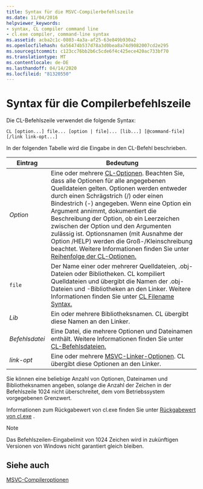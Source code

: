 ```yaml
---
title: Syntax für die MSVC-Compilerbefehlszeile
ms.date: 11/04/2016
helpviewer_keywords:
- syntax, CL compiler command line
- cl.exe compiler, command-line syntax
ms.assetid: acba2c1c-0803-4a3a-af25-63e849b930a2
ms.openlocfilehash: 6a56474b537d78a3d0bea8a74d9082007cd2e295
ms.sourcegitcommit: c123cc76bb2b6c5cde6f4c425ece420ac733bf70
ms.translationtype: MT
ms.contentlocale: de-DE
ms.lasthandoff: 04/14/2020
ms.locfileid: "81320550"
---
```

# <a name="compiler-command-line-syntax"></a>Syntax für die Compilerbefehlszeile

Die CL-Befehlszeile verwendet die folgende Syntax:

```
CL [option...] file... [option | file]... [lib...] [@command-file] [/link link-opt...]
```

In der folgenden Tabelle wird die Eingabe in den CL-Befehl beschrieben.

|Eintrag|Bedeutung|
|-----------|-------------|
|*Option*|Eine oder mehrere [CL-Optionen](compiler-options.md). Beachten Sie, dass alle Optionen für alle angegebenen Quelldateien gelten. Optionen werden entweder durch einen Schrägstrich (/) oder einen Bindestrich (-) angegeben. Wenn eine Option ein Argument annimmt, dokumentiert die Beschreibung der Option, ob ein Leerzeichen zwischen der Option und den Argumenten zulässig ist. Optionsnamen (mit Ausnahme der Option /HELP) werden die Groß-/Kleinschreibung beachtet. Weitere Informationen finden Sie unter [Reihenfolge der CL-Optionen.](order-of-cl-options.md)|
|`file`|Der Name einer oder mehrerer Quelldateien, .obj-Dateien oder Bibliotheken. CL kompiliert Quelldateien und übergibt die Namen der .obj-Dateien und -Bibliotheken an den Linker. Weitere Informationen finden Sie unter [CL Filename Syntax.](cl-filename-syntax.md)|
|*Lib*|Ein oder mehrere Bibliotheksnamen. CL übergibt diese Namen an den Linker.|
|*Befehlsdatei*|Eine Datei, die mehrere Optionen und Dateinamen enthält. Weitere Informationen finden Sie unter [CL-Befehlsdateien.](cl-command-files.md)|
|*link-opt*|Eine oder mehrere [MSVC-Linker-Optionen](linker-options.md). CL übergibt diese Optionen an den Linker.|

Sie können eine beliebige Anzahl von Optionen, Dateinamen und Bibliotheksnamen angeben, solange die Anzahl der Zeichen in der Befehlszeile 1024 nicht überschreitet, dem vom Betriebssystem vorgegebenen Grenzwert.

Informationen zum Rückgabewert von cl.exe finden Sie unter [Rückgabewert von cl.exe](return-value-of-cl-exe.md) .

> [!NOTE]
> Das Befehlszeilen-Eingabelimit von 1024 Zeichen wird in zukünftigen Versionen von Windows nicht garantiert gleich bleiben.

## <a name="see-also"></a>Siehe auch

[MSVC-Compileroptionen](compiler-options.md)
